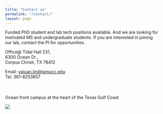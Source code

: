 ```yaml
---
title: "Contact us"
permalink: "/contact/"
layout: page
---
```


Funded PhD student and lab tech positions available. And we are looking for motivated MS and undergraduate students. If you are interested in joining our lab, contact the PI for opportunities. 

Office@ Tidal Hall 231,
<br/>6300 Ocean Dr.,
<br/>Corpus Christi, TX 78412

Email: yajuan.lin@tamucc.edu 
<br/>Tel: 361-8253657
<br/><br/><br/><br/>
Ocean front campus at the heart of the Texas Gulf Coast

<img src="https://www.tamucc.edu/images/page-defaults/masthead-default.jpg" />
